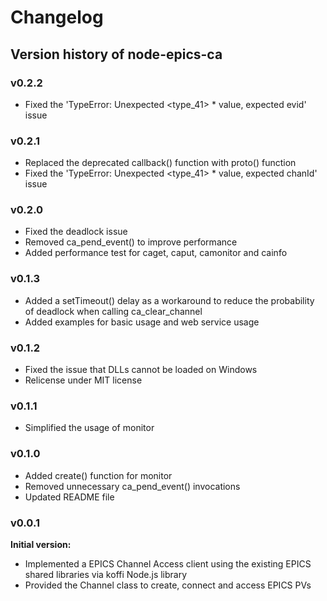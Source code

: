 # Changelog

## Version history of node-epics-ca

### v0.2.2

- Fixed the 'TypeError: Unexpected <type_41> * value, expected evid' issue

### v0.2.1

- Replaced the deprecated callback() function with proto() function
- Fixed the 'TypeError: Unexpected <type_41> * value, expected chanId' issue

### v0.2.0

- Fixed the deadlock issue
- Removed ca_pend_event() to improve performance
- Added performance test for caget, caput, camonitor and cainfo

### v0.1.3

- Added a setTimeout() delay as a workaround to reduce the probability of deadlock when calling ca_clear_channel
- Added examples for basic usage and web service usage

### v0.1.2

- Fixed the issue that DLLs cannot be loaded on Windows
- Relicense under MIT license

### v0.1.1

- Simplified the usage of monitor

### v0.1.0

- Added create() function for monitor
- Removed unnecessary ca_pend_event() invocations
- Updated README file

### v0.0.1

**Initial version:**

- Implemented a EPICS Channel Access client using the existing EPICS shared libraries via koffi Node.js library
- Provided the Channel class to create, connect and access EPICS PVs



